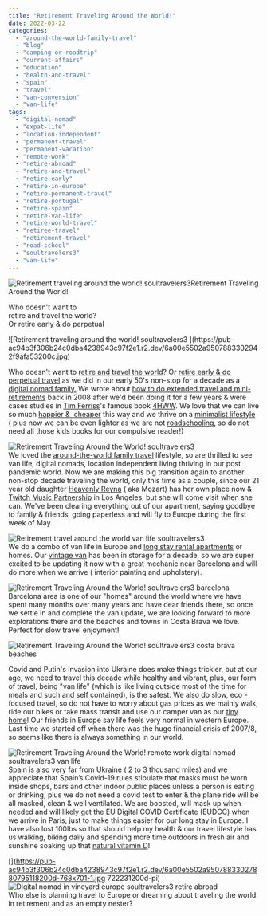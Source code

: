 ```yaml
---
title: "Retirement Traveling Around the World!"
date: 2022-03-22
categories: 
  - "around-the-world-family-travel"
  - "blog"
  - "camping-or-roadtrip"
  - "current-affairs"
  - "education"
  - "health-and-travel"
  - "spain"
  - "travel"
  - "van-conversion"
  - "van-life"
tags: 
  - "digital-nomad"
  - "expat-life"
  - "location-independent"
  - "permanent-travel"
  - "permanent-vacation"
  - "remote-work"
  - "retire-abroad"
  - "retire-and-travel"
  - "retire-early"
  - "retire-in-europe"
  - "retire-permanent-travel"
  - "retire-portugal"
  - "retire-spain"
  - "retire-van-life"
  - "retire-world-travel"
  - "retiree-travel"
  - "retirement-travel"
  - "road-school"
  - "soultravelers3"
  - "van-life"
---
```


![Retirement traveling around the world! soultravelers3   ](https://pub-ac94b3f306b24c0dba4238943c97f2e1.r2.dev/6a00e5502a950788330278806d3b99200d.jpg)Retirement Traveling  
Around the World!  
  
Who doesn't want to  
retire and travel the world?  
Or retire early & do perpetual

<!--more--> ![Retirement traveling around the world! soultravelers3   ](https://pub-ac94b3f306b24c0dba4238943c97f2e1.r2.dev/6a00e5502a9507883302942f9afa53200c.jpg)  
Who doesn't want to [retire and travel the world](http://soultravelers3new.local/2013/07/retire-and-travel-the-world.html)? Or [retire early & do perpetual travel](http://soultravelers3new.local/2010/06/early-retirement-perpetual-travel-radical-early-retirement-with-kids-rtw-family-travel-multiyear.html) as we did in our early 50's non-stop for a decade as a [digital nomad family.](http://soultravelers3new.local/2009/04/how-to-travel-the-world-as-a-digital-nomad-family.html) We wrote about [how to do extended travel and mini-retirements](http://soultravelers3new.local/2008/06/how-to-do-exten.html) back in 2008 after we'd been doing it for a few years & were cases studies in [Tim Ferriss](https://tim.blog/2009/12/31/cold-remedy-15-real-world-lifestyle-design-case-studies-now-its-your-turn/comment-page-4/)'s famous book [4HWW](http://soultravelers3new.local/2010/03/the-4hour-workweek-review-by-world-traveling-family-rich-global-digital-lifestyle-design.html). We love that we can live so much [happier &  cheaper](http://soultravelers3new.local/2013/01/bora-bora-overwater-bungalows-tahiti-cheap-luxury.html) this way and we thrive on a [minimalist lifestyle](http://soultravelers3new.local/2011/08/minimalist-living-family-travel-lifestyle-books.html) ( plus now we can be even lighter as we are not [roadschooling](http://soultravelers3new.local/2010/03/long-term-family-travel-homeschool-roadschool-world-school-digitalnomad-lifestyle-design-virtual-.html), so do not need all those kids books for our compulsive reader!)  
  
![Retirement Traveling Around the World! soultravelers3](https://pub-ac94b3f306b24c0dba4238943c97f2e1.r2.dev/6a00e5502a9507883302942f9afaa0200c.jpg)  
We loved the [around-the-world family travel](http://soultravelers3new.local/2012/12/around-the-world-family-travel.html) lifestyle, so are thrilled to see van life, digital nomads, location independent living thriving in our post pandemic world. Now we are making this big transition again to another non-stop decade traveling the world, only this time as a couple, since our 21 year old daughter [Heavenly Reyna](https://www.heavenlyreyna.com) ( aka Mozart) has her own place now & [Twitch Music Partnership](https://www.twitch.tv/heavenlyreyna) in Los Angeles, but she will come visit when she can. We've been clearing everything out of our apartment, saying goodbye to family & friends, going paperless and will fly to Europe during the first week of May.   
  
![Retirement travel around the world van life soultravelers3](https://pub-ac94b3f306b24c0dba4238943c97f2e1.r2.dev/6a00e5502a950788330282e14ac8b5200b.jpg)  
We do a combo of van life in Europe and [long stay rental apartments](http://soultravelers3new.local/2009/11/whats-a-spain-winter-rental-like-extended-travel-digital-nomad-4hww-vacation-.html) or homes. Our [vintage van](http://soultravelers3new.local/2022/03/camper-van-renovation-vanlife-begins-again.html#more) has been in storage for a decade, so we are super excited to be updating it now with a great mechanic near Barcelona and will do more when we arrive ( interior painting and upholstery).   
  
![Retirement Traveling Around the World! soultravelers3 barcelona ](https://pub-ac94b3f306b24c0dba4238943c97f2e1.r2.dev/6a00e5502a95078833027880722140200d.jpg)  
Barcelona area is one of our "homes" around the world where we have spent many months over many years and have dear friends there, so once we settle in and complete the van update, we are looking forward to more explorations there and the beaches and towns in Costa Brava we love. Perfect for slow travel enjoyment!  
  
![Retirement Traveling Around the World! soultravelers3 costa brava beaches](https://pub-ac94b3f306b24c0dba4238943c97f2e1.r2.dev/6a00e5502a950788330282e14ac9c3200b-scaled-1.jpg)  
  
Covid and Putin's invasion into Ukraine does make things trickier, but at our age, we need to travel this decade while healthy and vibrant, plus, our form of travel, being "van life" (which is like living outside most of the time for meals and such and self contained), is the safest. We also do slow, eco -focused travel, so do not have to worry about gas prices as we mainly walk, ride our bikes or take mass transit and use our camper van as our [tiny home](https://www.greenmatters.com/p/how-sustainable-is-a-tiny-house)! Our friends in Europe say life feels very normal in western Europe. Last time we started off when there was the huge financial crisis of 2007/8, so seems like there is always something in our world.   
  
![Retirement Traveling Around the World! remote work digital nomad soultravelers3 van life](https://pub-ac94b3f306b24c0dba4238943c97f2e1.r2.dev/6a00e5502a95078833027880722731200d.jpg)  
Spain is also very far from Ukraine ( 2 to 3 thousand miles) and we appreciate that Spain’s Covid-19 rules stipulate that masks must be worn inside shops, bars and other indoor public places unless a person is eating or drinking, plus we do not need a covid test to enter & the plane ride will be all masked, clean & well ventilated. We are boosted, will mask up when needed and will likely get the EU Digital COVID Certificate (EUDCC) when we arrive in Paris, just to make things easier for our long stay in Europe. I have also lost 100lbs so that should help my health & our travel lifestyle has us walking, biking daily and spending more time outdoors in fresh air and sunshine soaking up that [natural vitamin D](http://soultravelers3new.local/2013/05/healing-sun-vitamin-d-major-improvements.html)!  
  
[](https://pub-ac94b3f306b24c0dba4238943c97f2e1.r2.dev/6a00e5502a95078833027880795118200d-768x701-1.jpg
722231200d-pi)![Digital nomad in vineyard europe soultravelers3 retire abroad ](https://pub-ac94b3f306b24c0dba4238943c97f2e1.r2.dev/6a00e5502a95078833027880795118200d-768x701-1.jpg724319200d-pi)[  
](https://pub-ac94b3f306b24c0dba4238943c97f2e1.r2.dev/6a00e5502a95078833027880795118200d-768x701-1.jpg722231200d-pi)Who else is planning travel to Europe or dreaming about traveling the world in retirement and as an empty nester?
